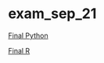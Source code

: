 # exam_sep_21


[Final Python](https://github.com/SebasvanDie/exam_sep_21/blob/master/exam_Sep_21_2018.ipynb)

[Final R](https://github.com/SebasvanDie/exam_sep_21/blob/master/exam_2_student.ipynb)
